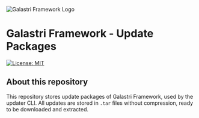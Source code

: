 ![Galastri Framework Logo](https://user-images.githubusercontent.com/49572917/112453870-df5b8700-8d36-11eb-9c31-0c3a628e5178.png)

# Galastri Framework - Update Packages
[![License: MIT](https://img.shields.io/badge/License-MIT-yellow.svg)](https://github.com/andregalastri/galastri-framework/blob/master/galastri/LICENSE)

## About this repository
This repository stores update packages of Galastri Framework, used by the updater CLI. All updates are stored in `.tar` files without compression, ready to be downloaded and extracted.
